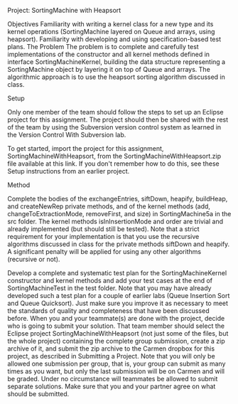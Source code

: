 Project: SortingMachine with Heapsort
 
Objectives
Familiarity with writing a kernel class for a new type and its kernel operations (SortingMachine layered on Queue and arrays, using heapsort).
Familiarity with developing and using specification-based test plans.
The Problem
The problem is to complete and carefully test implementations of the constructor and all kernel methods defined in interface SortingMachineKernel, building the data structure representing a SortingMachine object by layering it on top of Queue and arrays. The algorithmic approach is to use the heapsort sorting algorithm discussed in class.


Setup

Only one member of the team should follow the steps to set up an Eclipse project for this assignment. The project should then be shared with the rest of the team by using the Subversion version control system as learned in the Version Control With Subversion lab.

To get started, import the project for this assignment, SortingMachineWithHeapsort, from the SortingMachineWithHeapsort.zip file available at this link. If you don't remember how to do this, see these Setup instructions from an earlier project.

Method


Complete the bodies of the exchangeEntries, siftDown, heapify, buildHeap, and createNewRep private methods, and of the kernel methods (add, changeToExtractionMode, removeFirst, and size) in SortingMachine5a in the src folder. The kernel methods isInInsertionMode and order are trivial and already implemented (but should still be tested).
Note that a strict requirement for your implementation is that you use the recursive algorithms discussed in class for the private methods siftDown and heapify. A significant penalty will be applied for using any other algorithms (recursive or not).

Develop a complete and systematic test plan for the SortingMachineKernel constructor and kernel methods and add your test cases at the end of SortingMachineTest in the test folder. Note that you may have already developed such a test plan for a couple of earlier labs (Queue Insertion Sort and Queue Quicksort). Just make sure you improve it as necessary to meet the standards of quality and completeness that have been discussed before.
When you and your teammate(s) are done with the project, decide who is going to submit your solution. That team member should select the Eclipse project SortingMachineWithHeapsort (not just some of the files, but the whole project) containing the complete group submission, create a zip archive of it, and submit the zip archive to the Carmen dropbox for this project, as described in Submitting a Project. Note that you will only be allowed one submission per group, that is, your group can submit as many times as you want, but only the last submission will be on Carmen and will be graded. Under no circumstance will teammates be allowed to submit separate solutions. Make sure that you and your partner agree on what should be submitted.
